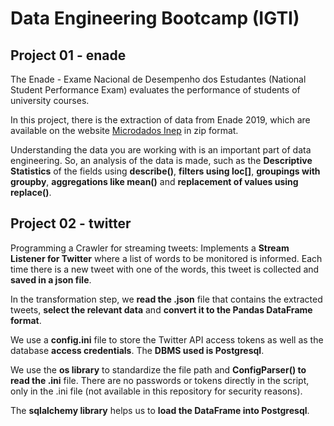 # Data Engineering Bootcamp (IGTI)

## Project 01 - enade
The Enade - Exame Nacional de Desempenho dos Estudantes (National Student Performance Exam) evaluates the performance of students of university courses.

In this project, there is the extraction of data from Enade 2019, which are available on the website [Microdados Inep](https://www.gov.br/inep/pt-br/acesso-a-informacao/dados-abertos/microdados/enade) in zip format.

Understanding the data you are working with is an important part of data engineering. So, an analysis of the data is made, such as the **Descriptive Statistics** of the fields using **describe()**, **filters using loc[]**, **groupings with groupby**, **aggregations like mean()** and **replacement of values using replace()**.

## Project 02 - twitter
Programming a Crawler for streaming tweets: Implements a **Stream Listener for Twitter** where a list of words to be monitored is informed. Each time there is a new tweet with one of the words, this tweet is collected and **saved in a json file**.

In the transformation step, we **read the .json** file that contains the extracted tweets, **select the relevant data** and **convert it to the Pandas DataFrame format**.

We use a **config.ini** file to store the Twitter API access tokens as well as the database **access credentials**. The **DBMS used is Postgresql**.

We use the **os library** to standardize the file path and **ConfigParser() to read the .ini** file. There are no passwords or tokens directly in the script, only in the .ini file (not available in this repository for security reasons).

The **sqlalchemy library** helps us to **load the DataFrame into Postgresql**.